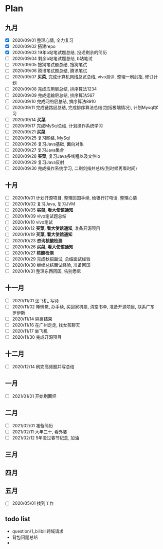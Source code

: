 # Plan
## 九月
- [x] 2020/09/01 整理心情, 全力复习
- [x] 2020/09/02 搭建repo
- [x] 2020/09/03 19年b站笔试题总结, 投递剩余的简历
- [ ] 2020/09/04 剩余b站笔试题总结, b站笔试
- [ ] 2020/09/05 搜狗笔试题总结, 搜狗笔试
- [ ] 2020/09/06 腾讯笔试题总结, 腾讯笔试
- [ ] 2020/09/07 **买菜**, 完成计算机网络总览总结, vivo测评, 整理一刷剑指, 修订计划
- [ ] 2020/09/08 完成应用层总结, 排序算法1234
- [ ] 2020/09/09 完成运输层总结, 排序算法567
- [ ] 2020/09/10 完成网络层总结, 排序算法8910
- [ ] 2020/09/11 完成链路层总结, 完成排序算法总结(包括极端情况), 计划Mysql学习
- [ ] 2020/09/14 **买菜**
- [ ] 2020/09/17 完成MySql总结, 计划操作系统学习
- [ ] 2020/09/21 **买菜**
- [ ] 2020/09/25 复习网络, MySql
- [ ] 2020/09/26 复习Java基础, 面向对象
- [ ] 2020/09/27 复习Java集合
- [ ] 2020/09/28 **买菜**, 复习Java多线程以及文件io
- [ ] 2020/09/29 复习Java反射
- [ ] 2020/09/30 完成操作系统学习, 二刷剑指并总结(到时候再看时间)

## 十月
- [ ] 2020/10/01 计划开源项目, 整理回国手续, 给银行打电话, 整理心情
- [ ] 2020/10/02 复习Java, 复习JVM
- [ ] 2020/10/05 **买菜, 看大使馆通知**
- [ ] 2020/10/09 vivo笔试题总结
- [ ] 2020/10/10 vivo笔试
- [ ] 2020/10/12 **买菜, 看大使馆通知**, 准备开源项目
- [ ] 2020/10/19 **买菜, 看大使馆通知**
- [ ] 2020/10/23 **咨询核酸检测**
- [ ] 2020/10/26 **买菜, 看大使馆通知**
- [ ] 2020/10/27 **核酸检测**
- [ ] 2020/10/29 完成秋招面试, 总结面试经验
- [ ] 2020/10/30 继续总结面试经验, 准备回国
- [ ] 2020/10/31 整理东西回国, 告别悉尼

## 十一月
- [ ] 2020/11/01 坐飞机, 写诗
- [ ] 2020/11/02 睡懒觉, 办手续, 买回家机票, 清空书单, 准备开源项目, 联系广东罗伊斯
- [ ] 2020/11/14 隔离结束
- [ ] 2020/11/16 在广州走走, 找女孩聊天
- [ ] 2020/11/17 坐飞机
- [ ] 2020/11/30 完成开源项目

## 十二月
- [ ] 2020/12/14 刷完高频题并写总结

## 一月
- [ ] 2021/01/01 开始刷面经

## 二月
- [ ] 2021/02/01 准备简历
- [ ] 2021/02/11 大年三十, 看外婆
- [ ] 2021/02/12 5年没过春节纪念, 加油

## 三月

## 四月

## 五月
- [ ] 2020/05/01 找到工作



## todo list
- question/1_bilibili跨域请求
- 背包问题总结
- 